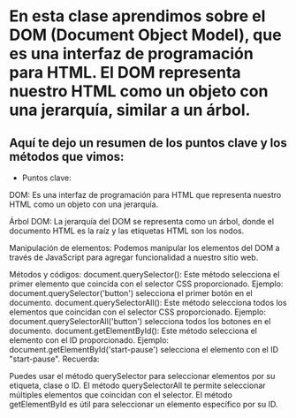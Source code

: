 # En esta clase aprendimos sobre el DOM (Document Object Model), que es una interfaz de programación para HTML. El DOM representa nuestro HTML como un objeto con una jerarquía, similar a un árbol.

## Aquí te dejo un resumen de los puntos clave y los métodos que vimos:

- Puntos clave:

DOM: Es una interfaz de programación para HTML que representa nuestro HTML como un objeto con una jerarquía.

Árbol DOM: La jerarquía del DOM se representa como un árbol, donde el documento HTML es la raíz y las etiquetas HTML son los nodos.

Manipulación de elementos: Podemos manipular los elementos del DOM a través de JavaScript para agregar funcionalidad a nuestro sitio web.

Métodos y códigos:
document.querySelector(): Este método selecciona el primer elemento que coincida con el selector CSS proporcionado.
Ejemplo: document.querySelector('button') selecciona el primer botón en el documento.
document.querySelectorAll(): Este método selecciona todos los elementos que coincidan con el selector CSS proporcionado.
Ejemplo: document.querySelectorAll('button') selecciona todos los botones en el documento.
document.getElementById(): Este método selecciona el elemento con el ID proporcionado.
Ejemplo: document.getElementById('start-pause') selecciona el elemento con el ID "start-pause".
Recuerda:

Puedes usar el método querySelector para seleccionar elementos por su etiqueta, clase o ID.
El método querySelectorAll te permite seleccionar múltiples elementos que coincidan con el selector.
El método getElementById es útil para seleccionar un elemento específico por su ID.